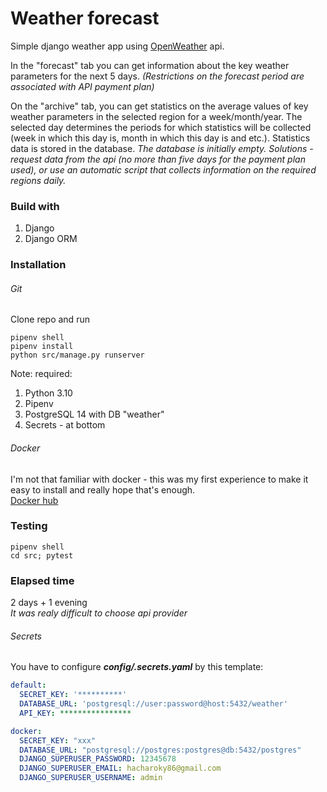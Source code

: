 # Weather forecast

Simple django weather app using [OpenWeather](https://openweathermap.org/ "OpenWeather") api.  

In the "forecast" tab you can get information about the key weather parameters for the next 5 days. *(Restrictions on the forecast period are associated with API payment plan)* 

On the "archive" tab, you can get statistics on the average values ​​of key weather parameters in the selected region for a week/month/year. The selected day determines the periods for which statistics will be collected (week in which this day is, month in which this day is and etc.). Statistics data is stored in the database. *The database is initially empty. Solutions - request data from the api (no more than five days for the payment plan used), or use an automatic script that collects information on the required regions daily.*  

### Build with
1. Django
2. Django ORM  

### Installation  
###### Git  
Clone repo and run
 ```
 pipenv shell
 pipenv install
 python src/manage.py runserver
```  
Note: required:
1. Python 3.10
2. Pipenv
3. PostgreSQL 14 with DB "weather"
4. Secrets - at bottom  

###### Docker  
I'm not that familiar with docker - this was my first experience to make it easy to install and really hope that's enough.  
[Docker hub](https://hub.docker.com/repository/docker/ilyshanil/weather_web "docker")

### Testing
```
pipenv shell
cd src; pytest
```  

### Elapsed time  
2 days + 1 evening  
*It was realy difficult to choose api provider*  



###### Secrets 
You have to configure ***config/.secrets.yaml*** by this template:
```yaml
default:
  SECRET_KEY: '**********'
  DATABASE_URL: 'postgresql://user:password@host:5432/weather'
  API_KEY: ****************

docker:
  SECRET_KEY: "xxx"
  DATABASE_URL: "postgresql://postgres:postgres@db:5432/postgres"
  DJANGO_SUPERUSER_PASSWORD: 12345678
  DJANGO_SUPERUSER_EMAIL: hacharoky86@gmail.com
  DJANGO_SUPERUSER_USERNAME: admin
```  
